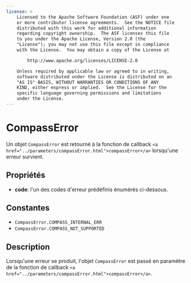 ```yaml
---
license: >
    Licensed to the Apache Software Foundation (ASF) under one
    or more contributor license agreements.  See the NOTICE file
    distributed with this work for additional information
    regarding copyright ownership.  The ASF licenses this file
    to you under the Apache License, Version 2.0 (the
    "License"); you may not use this file except in compliance
    with the License.  You may obtain a copy of the License at

        http://www.apache.org/licenses/LICENSE-2.0

    Unless required by applicable law or agreed to in writing,
    software distributed under the License is distributed on an
    "AS IS" BASIS, WITHOUT WARRANTIES OR CONDITIONS OF ANY
    KIND, either express or implied.  See the License for the
    specific language governing permissions and limitations
    under the License.
---
```


# CompassError

Un objet `CompassError` est retourné à la fonction de callback `<a href="../parameters/compassError.html">compassError</a>` lorsqu'une erreur survient.

## Propriétés

*   **code**: l'un des codes d'erreur prédéfinis énumérés ci-dessous.

## Constantes

*   `CompassError.COMPASS_INTERNAL_ERR`
*   `CompassError.COMPASS_NOT_SUPPORTED`

## Description

Lorsqu'une erreur se produit, l'objet `CompassError` est passé en paramètre de la fonction de callback `<a href="../parameters/compassError.html">compassError</a>`.